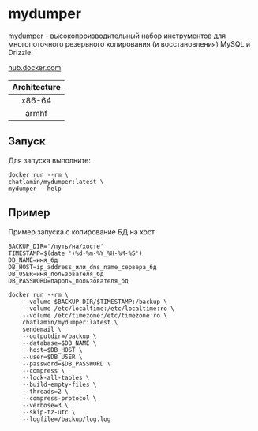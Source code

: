 # mydumper

[mydumper](https://github.com/maxbube/mydumper) - высокопроизводительный набор инструментов для многопоточного резервного копирования (и восстановления) MySQL и Drizzle.

[hub.docker.com](https://hub.docker.com/r/chatlamin/mydumper)

| Architecture |
| :----: |
| x86-64 |
| armhf |

## Запуск

Для запуска выполните:

    docker run --rm \
    chatlamin/mydumper:latest \
    mydumper --help

## Пример

Пример запуска с копирование БД на хост

    BACKUP_DIR='/путь/на/хосте'
    TIMESTAMP=$(date '+%d-%m-%Y_%H-%M-%S')
    DB_NAME=имя_бд
    DB_HOST=ip_address_или_dns_name_сервера_бд
    DB_USER=имя_пользователя_бд
    DB_PASSWORD=пароль_пользователя_бд

    docker run --rm \
        --volume $BACKUP_DIR/$TIMESTAMP:/backup \
        --volume /etc/localtime:/etc/localtime:ro \
        --volume /etc/timezone:/etc/timezone:ro \
        chatlamin/mydumper:latest \
        sendemail \
        --outputdir=/backup \
        --database=$DB_NAME \
        --host=$DB_HOST \
        --user=$DB_USER \
        --password=$DB_PASSWORD \
        --compress \
        --lock-all-tables \
        --build-empty-files \
        --threads=2 \
        --compress-protocol \
        --verbose=3 \
        --skip-tz-utc \
        --logfile=/backup/log.log
